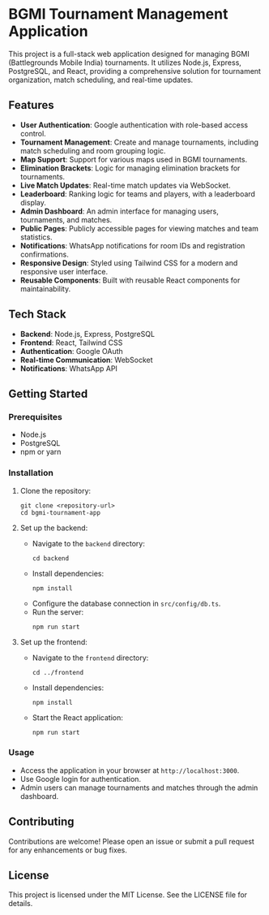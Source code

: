 # BGMI Tournament Management Application

This project is a full-stack web application designed for managing BGMI (Battlegrounds Mobile India) tournaments. It utilizes Node.js, Express, PostgreSQL, and React, providing a comprehensive solution for tournament organization, match scheduling, and real-time updates.

## Features

- **User Authentication**: Google authentication with role-based access control.
- **Tournament Management**: Create and manage tournaments, including match scheduling and room grouping logic.
- **Map Support**: Support for various maps used in BGMI tournaments.
- **Elimination Brackets**: Logic for managing elimination brackets for tournaments.
- **Live Match Updates**: Real-time match updates via WebSocket.
- **Leaderboard**: Ranking logic for teams and players, with a leaderboard display.
- **Admin Dashboard**: An admin interface for managing users, tournaments, and matches.
- **Public Pages**: Publicly accessible pages for viewing matches and team statistics.
- **Notifications**: WhatsApp notifications for room IDs and registration confirmations.
- **Responsive Design**: Styled using Tailwind CSS for a modern and responsive user interface.
- **Reusable Components**: Built with reusable React components for maintainability.

## Tech Stack

- **Backend**: Node.js, Express, PostgreSQL
- **Frontend**: React, Tailwind CSS
- **Authentication**: Google OAuth
- **Real-time Communication**: WebSocket
- **Notifications**: WhatsApp API

## Getting Started

### Prerequisites

- Node.js
- PostgreSQL
- npm or yarn

### Installation

1. Clone the repository:
   ```
   git clone <repository-url>
   cd bgmi-tournament-app
   ```

2. Set up the backend:
   - Navigate to the `backend` directory:
     ```
     cd backend
     ```
   - Install dependencies:
     ```
     npm install
     ```
   - Configure the database connection in `src/config/db.ts`.
   - Run the server:
     ```
     npm run start
     ```

3. Set up the frontend:
   - Navigate to the `frontend` directory:
     ```
     cd ../frontend
     ```
   - Install dependencies:
     ```
     npm install
     ```
   - Start the React application:
     ```
     npm run start
     ```

### Usage

- Access the application in your browser at `http://localhost:3000`.
- Use Google login for authentication.
- Admin users can manage tournaments and matches through the admin dashboard.

## Contributing

Contributions are welcome! Please open an issue or submit a pull request for any enhancements or bug fixes.

## License

This project is licensed under the MIT License. See the LICENSE file for details.